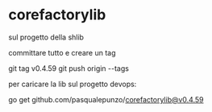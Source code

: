 # corefactorylib

sul progetto della shlib

committare tutto e creare un tag

git tag v0.4.59
git push origin --tags

per caricare la lib sul progetto devops:

go get github.com/pasqualepunzo/corefactorylib@v0.4.59
